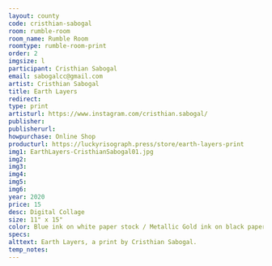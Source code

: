 ```yaml
---
layout: county 
code: cristhian-sabogal
room: rumble-room
room_name: Rumble Room
roomtype: rumble-room-print
order: 2
imgsize: l
participant: Cristhian Sabogal
email: sabogalcc@gmail.com
artist: Cristhian Sabogal
title: Earth Layers
redirect: 
type: print
artisturl: https://www.instagram.com/cristhian.sabogal/
publisher: 
publisherurl: 
howpurchase: Online Shop
producturl: https://luckyrisograph.press/store/earth-layers-print
img1: EarthLayers-CristhianSabogal01.jpg
img2: 
img3: 
img4: 
img5: 
img6: 
year: 2020
price: 15
desc: Digital Collage
size: 11" x 15"
color: Blue ink on white paper stock / Metallic Gold ink on black paper stock
specs: 
alttext: Earth Layers, a print by Cristhian Sabogal.
temp_notes: 
---
```

